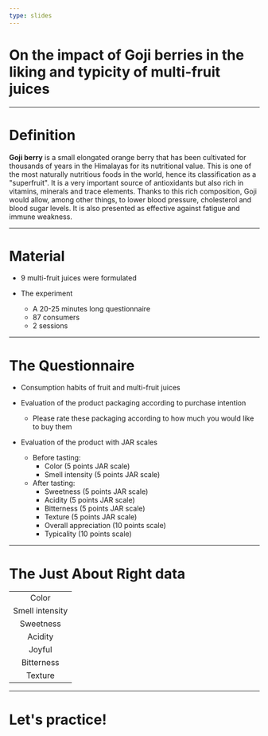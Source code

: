 ```yaml
---
type: slides
---
```


# On the impact of Goji berries in the liking and typicity of multi-fruit juices

---

# Definition

<span style="font-weight : bold">Goji berry</span> is a small elongated orange berry that has been cultivated for thousands of years in the Himalayas for its nutritional value. This is one of the most naturally nutritious foods in the world, hence its classification as a "superfruit". It is a very important source of antioxidants but also rich in vitamins, minerals and trace elements. Thanks to this rich composition, Goji would allow, among other things, to lower blood pressure, cholesterol and blood sugar levels. It is also presented as effective against fatigue and immune weakness.

---

# Material

- 9 multi-fruit juices were formulated

- The experiment
    - A 20-25 minutes long questionnaire
    - 87 consumers
    - 2 sessions
    
---

# The Questionnaire

- Consumption habits of fruit and multi-fruit juices

- Evaluation of the product packaging according to purchase intention
    - Please rate these packaging according to how much you would like to buy them

- Evaluation of the product with JAR scales
    - Before tasting:
      - Color (5 points JAR scale)
      - Smell intensity (5 points JAR scale)
    - After tasting:
      - Sweetness (5 points JAR scale)
      - Acidity (5 points JAR scale)
      - Bitterness (5 points JAR scale)
      - Texture (5 points JAR scale)
      - Overall appreciation (10 points scale)
      - Typicality (10 points scale)
      
---

# The Just About Right data

|                 |
|:---------------:|
|      Color      |
| Smell intensity |
|    Sweetness    |
|     Acidity     |
|     Joyful      |
|   Bitterness    |
|    Texture      |


---

# Let's practice!